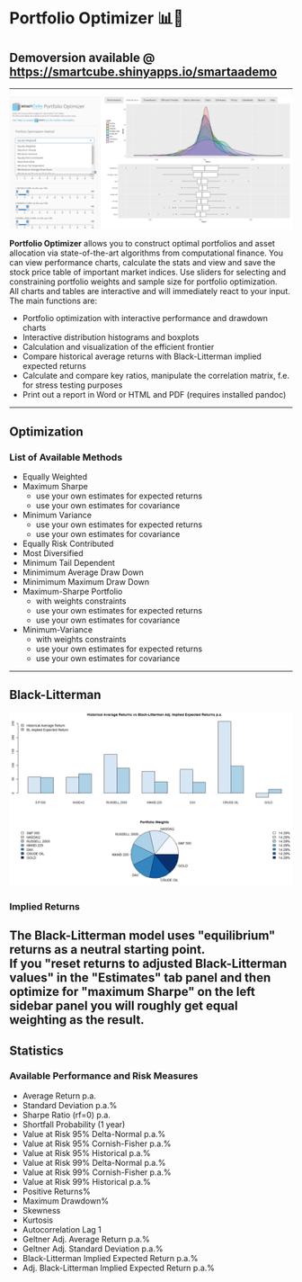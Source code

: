 # **Portfolio Optimizer** :bar_chart::unicorn:
## Demoversion available @ https://smartcube.shinyapps.io/smartaademo
----
<img src='figures/portfoliooptimizer.png'/>

**Portfolio Optimizer** allows you to construct optimal portfolios and asset allocation via state-of-the-art algorithms from computational finance.
You can view performance charts, calculate the stats and view and save the stock price table of important market indices. 
Use sliders for selecting and constraining portfolio weights and sample size for portfolio optimization.  
All charts and tables are interactive and will immediately react to your input.
The main functions are:
* Portfolio optimization with interactive performance and drawdown charts
* Interactive distribution histograms and boxplots
* Calculation and visualization of the efficient frontier
* Compare historical average returns with Black-Litterman implied expected returns
* Calculate and compare key ratios, manipulate the correlation matrix, f.e. for stress testing purposes
* Print out a report in Word or HTML and PDF (requires installed pandoc)
----
## Optimization

### List of Available Methods

* Equally Weighted
* Maximum Sharpe
    + use your own estimates for expected returns
    + use your own estimates for covariance
* Minimum Variance
    + use your own estimates for expected returns
    + use your own estimates for covariance
* Equally Risk Contributed
* Most Diversified
* Minimum Tail Dependent
* Minimimum Average Draw Down
* Minimimum Maximum Draw Down
* Maximum-Sharpe Portfolio
    + with weights constraints
    + use your own estimates for expected returns
    + use your own estimates for covariance
* Minimum-Variance
    + with weights constraints
    + use your own estimates for expected returns
    + use your own estimates for covariance
----
## Black-Litterman
<img src='figures/black-litterman.png'/>

### Implied Returns

The Black-Litterman model uses "equilibrium" returns as a neutral starting point.  
If you "reset returns to adjusted Black-Litterman values" in the "Estimates" tab panel and then optimize for "maximum Sharpe" on the left sidebar panel you will roughly get equal weighting as the result.
----
## Statistics

### Available Performance and Risk Measures

* Average Return p.a.
* Standard Deviation p.a.%
* Sharpe Ratio (rf=0) p.a.
* Shortfall Probability (1 year)
* Value at Risk 95% Delta-Normal p.a.%
* Value at Risk 95% Cornish-Fisher p.a.%
* Value at Risk 95% Historical p.a.%
* Value at Risk 99% Delta-Normal p.a.%
* Value at Risk 99% Cornish-Fisher p.a.%
* Value at Risk 99% Historical p.a.%
* Positive Returns%
* Maximum Drawdown%
* Skewness
* Kurtosis
* Autocorrelation Lag 1
* Geltner Adj. Average Return p.a.%
* Geltner Adj. Standard Deviation p.a.%
* Black-Litterman Implied Expected Return p.a.%
* Adj. Black-Litterman Implied Expected Return p.a.%
